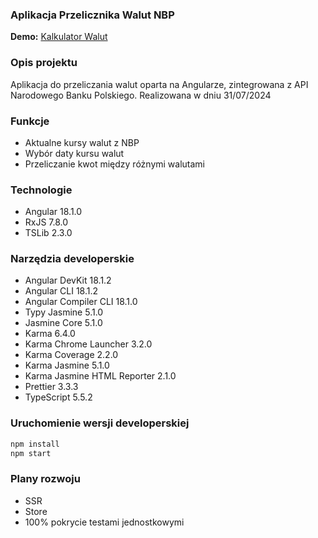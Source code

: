 ### Aplikacja Przelicznika Walut NBP

**Demo:** [Kalkulator Walut](https://currency-calculator-nbp.netlify.app/)

### Opis projektu
Aplikacja do przeliczania walut oparta na Angularze, zintegrowana z API Narodowego Banku Polskiego.
Realizowana w dniu 31/07/2024

### Funkcje
- Aktualne kursy walut z NBP
- Wybór daty kursu walut
- Przeliczanie kwot między różnymi walutami

### Technologie
- Angular 18.1.0
- RxJS 7.8.0
- TSLib 2.3.0

### Narzędzia developerskie
- Angular DevKit 18.1.2
- Angular CLI 18.1.2
- Angular Compiler CLI 18.1.0
- Typy Jasmine 5.1.0
- Jasmine Core 5.1.0
- Karma 6.4.0
- Karma Chrome Launcher 3.2.0
- Karma Coverage 2.2.0
- Karma Jasmine 5.1.0
- Karma Jasmine HTML Reporter 2.1.0
- Prettier 3.3.3
- TypeScript 5.5.2

### Uruchomienie wersji developerskiej
```sh
npm install
npm start
```

### Plany rozwoju
- SSR
- Store
- 100% pokrycie testami jednostkowymi

